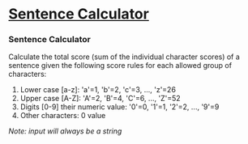 # [Sentence Calculator](https://www.codewars.com/kata/sentence-calculator "https://www.codewars.com/kata/5970fce80ed776b94000008b")

<h3>Sentence Calculator</h3>

Calculate the total score (sum of the individual character scores) of a sentence given the following score rules for each allowed group of characters:
 1. Lower case [a-z]: 'a'=1, 'b'=2, 'c'=3, ..., 'z'=26
 2. Upper case [A-Z]: 'A'=2, 'B'=4, 'C'=6, ..., 'Z'=52
 3. Digits [0-9] their numeric value: '0'=0, '1'=1, '2'=2, ..., '9'=9
 4. Other characters: 0 value

<em>Note: input will always be a string</em>
